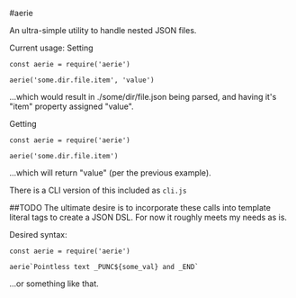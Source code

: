 #aerie

An ultra-simple utility to handle nested JSON files.

Current usage:
Setting
```
const aerie = require('aerie')

aerie('some.dir.file.item', 'value')
```
...which would result in ./some/dir/file.json being parsed, and having it's "item" property assigned "value".

Getting
```
const aerie = require('aerie')

aerie('some.dir.file.item')
```
...which will return "value" (per the previous example).

There is a CLI version of this included as `cli.js`


##TODO
The ultimate desire is to incorporate these calls into template literal tags to create a JSON DSL.  For now it roughly meets my needs as is.

Desired syntax:
```
const aerie = require('aerie')

aerie`Pointless text _PUNC${some_val} and _END`
```
...or something like that.
